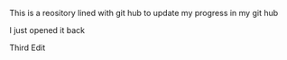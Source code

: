 This is a reository lined with git hub to update my progress in my git hub

I just opened it back

Third Edit